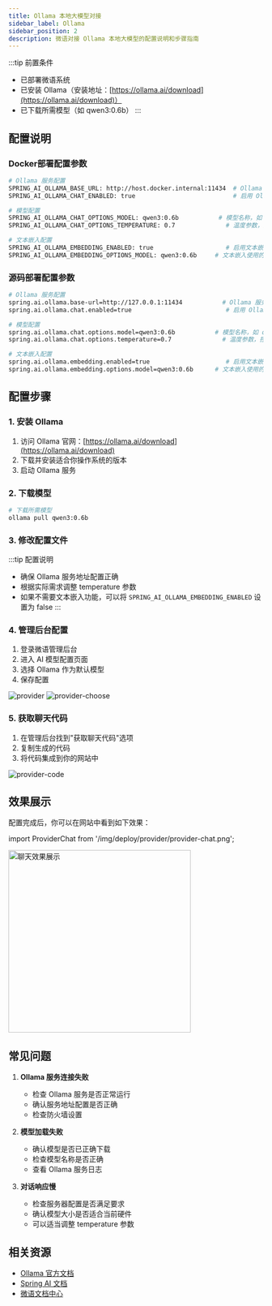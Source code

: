 ```yaml
---
title: Ollama 本地大模型对接
sidebar_label: Ollama
sidebar_position: 2
description: 微语对接 Ollama 本地大模型的配置说明和步骤指南
---
```


:::tip 前置条件

- 已部署微语系统
- 已安装 Ollama（安装地址：[https://ollama.ai/download](https://ollama.ai/download)）
- 已下载所需模型（如 qwen3:0.6b）
:::

## 配置说明

### Docker部署配置参数

```bash
# Ollama 服务配置
SPRING_AI_OLLAMA_BASE_URL: http://host.docker.internal:11434  # Ollama 服务地址
SPRING_AI_OLLAMA_CHAT_ENABLED: true                           # 启用 Ollama 对话功能

# 模型配置
SPRING_AI_OLLAMA_CHAT_OPTIONS_MODEL: qwen3:0.6b           # 模型名称，如 qwen3:0.6b
SPRING_AI_OLLAMA_CHAT_OPTIONS_TEMPERATURE: 0.7              # 温度参数，控制输出的随机性，范围 0-1

# 文本嵌入配置
SPRING_AI_OLLAMA_EMBEDDING_ENABLED: true                    # 启用文本嵌入功能
SPRING_AI_OLLAMA_EMBEDDING_OPTIONS_MODEL: qwen3:0.6b     # 文本嵌入使用的模型
```

### 源码部署配置参数

```bash
# Ollama 服务配置
spring.ai.ollama.base-url=http://127.0.0.1:11434           # Ollama 服务地址
spring.ai.ollama.chat.enabled=true                          # 启用 Ollama 对话功能

# 模型配置
spring.ai.ollama.chat.options.model=qwen3:0.6b           # 模型名称，如 qwen3:0.6b
spring.ai.ollama.chat.options.temperature=0.7              # 温度参数，控制输出的随机性，范围 0-1

# 文本嵌入配置
spring.ai.ollama.embedding.enabled=true                     # 启用文本嵌入功能
spring.ai.ollama.embedding.options.model=qwen3:0.6b      # 文本嵌入使用的模型
```

## 配置步骤

### 1. 安装 Ollama

1. 访问 Ollama 官网：[https://ollama.ai/download](https://ollama.ai/download)
2. 下载并安装适合你操作系统的版本
3. 启动 Ollama 服务

### 2. 下载模型

```bash
# 下载所需模型
ollama pull qwen3:0.6b
```

### 3. 修改配置文件

:::tip 配置说明

- 确保 Ollama 服务地址配置正确
- 根据实际需求调整 temperature 参数
- 如果不需要文本嵌入功能，可以将 `SPRING_AI_OLLAMA_EMBEDDING_ENABLED` 设置为 false
:::

### 4. 管理后台配置

1. 登录微语管理后台
2. 进入 AI 模型配置页面
3. 选择 Ollama 作为默认模型
4. 保存配置

![provider](/img/deploy/provider/provider.png)
![provider-choose](/img/deploy/provider/provider-choose.png)

### 5. 获取聊天代码

1. 在管理后台找到"获取聊天代码"选项
2. 复制生成的代码
3. 将代码集成到你的网站中

![provider-code](/img/deploy/provider/provider-code.png)

## 效果展示

配置完成后，你可以在网站中看到如下效果：

import ProviderChat from '/img/deploy/provider/provider-chat.png';

<img src={ProviderChat} alt="聊天效果展示" width="360" />

## 常见问题

1. **Ollama 服务连接失败**
   - 检查 Ollama 服务是否正常运行
   - 确认服务地址配置是否正确
   - 检查防火墙设置

2. **模型加载失败**
   - 确认模型是否已正确下载
   - 检查模型名称是否正确
   - 查看 Ollama 服务日志

3. **对话响应慢**
   - 检查服务器配置是否满足要求
   - 确认模型大小是否适合当前硬件
   - 可以适当调整 temperature 参数

## 相关资源

- [Ollama 官方文档](https://ollama.ai/docs)
- [Spring AI 文档](https://docs.spring.io/spring-ai/reference/api/chat/ollama-chat.html)
- [微语文档中心](/docs/intro)
